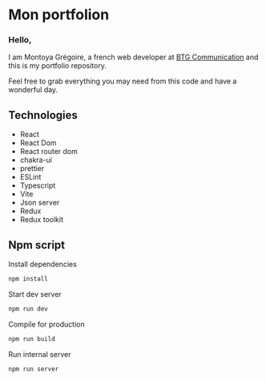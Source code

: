 # Mon portfolion

### Hello,
I am Montoya Grégoire, a french web developer at [BTG Communication] and this is my portfolio repository.

Feel free to grab everything you may need from this code and have a wonderful day.

## Technologies
  - React
  - React Dom
  - React router dom
  - chakra-ui
  - prettier
  - ESLint
  - Typescript
  - Vite
  - Json server
  - Redux
  - Redux toolkit

## Npm script

  Install dependencies
  ```bash
  npm install
  ```

  Start dev server
  ```bash
  npm run dev
  ```

  Compile for production
  ```bash
  npm run build
  ```

  Run internal server
  ```bash
  npm run server
  ```

[BTG Communication]: https://www.btg-communication.fr
